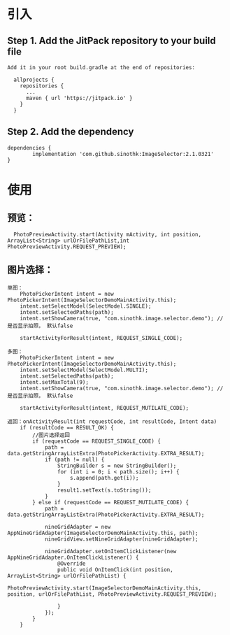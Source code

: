 
# 引入
  ## Step 1. Add the JitPack repository to your build file
    Add it in your root build.gradle at the end of repositories:

      allprojects {
        repositories {
          ...
          maven { url 'https://jitpack.io' }
        }
      }
      
  ## Step 2. Add the dependency

    dependencies {
            implementation 'com.github.sinothk:ImageSelector:2.1.0321'
    }

# 使用
  ## 预览：
      PhotoPreviewActivity.start(Activity mActivity, int position, ArrayList<String> urlOrFilePathList,int    PhotoPreviewActivity.REQUEST_PREVIEW);
  
  ## 图片选择：
    单图：
        PhotoPickerIntent intent = new PhotoPickerIntent(ImageSelectorDemoMainActivity.this);
        intent.setSelectModel(SelectModel.SINGLE);
        intent.setSelectedPaths(path);
        intent.setShowCamera(true, "com.sinothk.image.selector.demo"); // 是否显示拍照， 默认false

        startActivityForResult(intent, REQUEST_SINGLE_CODE);
        
    多图：
        PhotoPickerIntent intent = new PhotoPickerIntent(ImageSelectorDemoMainActivity.this);
        intent.setSelectModel(SelectModel.MULTI);
        intent.setSelectedPaths(path);
        intent.setMaxTotal(9);
        intent.setShowCamera(true, "com.sinothk.image.selector.demo"); // 是否显示拍照， 默认false

        startActivityForResult(intent, REQUEST_MUTILATE_CODE);
        
    返回：onActivityResult(int requestCode, int resultCode, Intent data)
        if (resultCode == RESULT_OK) {
            //图片选择返回
            if (requestCode == REQUEST_SINGLE_CODE) {
                path = data.getStringArrayListExtra(PhotoPickerActivity.EXTRA_RESULT);
                if (path != null) {
                    StringBuilder s = new StringBuilder();
                    for (int i = 0; i < path.size(); i++) {
                        s.append(path.get(i));
                    }
                    result1.setText(s.toString());
                }
            } else if (requestCode == REQUEST_MUTILATE_CODE) {
                path = data.getStringArrayListExtra(PhotoPickerActivity.EXTRA_RESULT);

                nineGridAdapter = new AppNineGridAdapter(ImageSelectorDemoMainActivity.this, path);
                nineGridView.setNineGridAdapter(nineGridAdapter);

                nineGridAdapter.setOnItemClickListener(new AppNineGridAdapter.OnItemClickListener() {
                    @Override
                    public void OnItemClick(int position, ArrayList<String> urlOrFilePathList) {
                        PhotoPreviewActivity.start(ImageSelectorDemoMainActivity.this, position, urlOrFilePathList, PhotoPreviewActivity.REQUEST_PREVIEW);

                    }
                });
            }
        }
